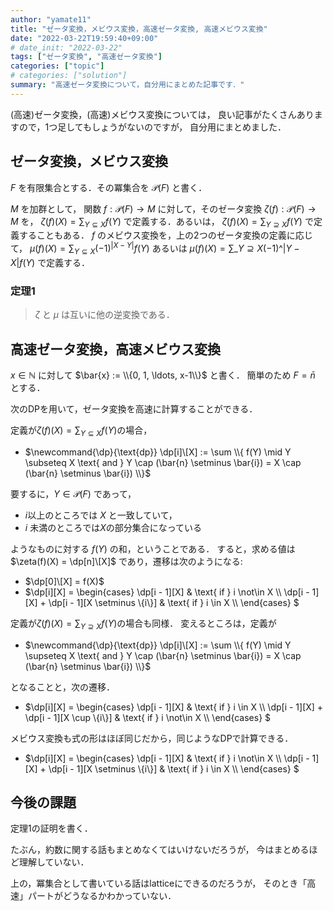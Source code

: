 ```yaml
---
author: "yamate11"
title: "ゼータ変換，メビウス変換，高速ゼータ変換, 高速メビウス変換"
date: "2022-03-22T19:59:40+09:00"
# date_init: "2022-03-22"
tags: ["ゼータ変換", "高速ゼータ変換"]
categories: ["topic"]
# categories: ["solution"]
summary: "高速ゼータ変換について，自分用にまとめた記事です．"
---
```


(高速)ゼータ変換，(高速)メビウス変換については，
良い記事がたくさんありますので，1つ足してもしょうがないのですが，
自分用にまとめました．

## ゼータ変換，メビウス変換

$F$ を有限集合とする．その冪集合を $\mathcal{P}(F)$ と書く．

$M$ を加群として，
関数 $f: \mathcal{P}(F) \to M$ に対して，そのゼータ変換
$\zeta(f): \mathcal{P}(F) \to M$ を，
$\zeta(f)(X) = \sum_{Y \subseteq X}f(Y)$
で定義する．あるいは，
$\zeta(f)(X) = \sum_{Y \supseteq X}f(Y)$
で定義することもある．
$f$ のメビウス変換を，上の2つのゼータ変換の定義に応じて，
$\mu(f)(X) = \sum_{Y \subseteq X}(-1)^{|X - Y|}f(Y)$
あるいは
$\mu(f)(X) = \sum\_{Y \supseteq X}(-1)\^{|Y - X|}f(Y)$
で定義する．

### 定理1

> $\zeta$ と $\mu$ は互いに他の逆変換である．

## 高速ゼータ変換，高速メビウス変換

$x \in \mathbb{N}$ に対して $\bar{x} := \\{0, 1, \ldots, x-1\\}$ と書く．
簡単のため $F = \bar{n}$ とする．

次のDPを用いて，ゼータ変換を高速に計算することができる．

定義が$\zeta(f)(X) = \sum_{Y \subseteq X}f(Y)$の場合，

* $\newcommand{\dp}{\text{dp}}
   \dp[i]\[X] := \sum \\{ f(Y) \mid Y \subseteq X \text{ and }
Y \cap (\bar{n} \setminus \bar{i}) = X \cap (\bar{n} \setminus \bar{i}) \\}$

要するに，$Y \in \mathcal{P}(F)$ であって，

* $i$以上のところでは $X$ と一致していて，
* $i$ 未満のところでは$X$の部分集合になっている

ようなものに対する $f(Y)$ の和，ということである．
すると，求める値は $\zeta(f)(X) = \dp[n]\[X]$ であり，遷移は次のようになる:

* $\dp[0]\[X] = f(X)$
* $\dp[i]\[X] =
\begin{cases}
\dp[i - 1]\[X] & \text{ if } i \not\in X \\\\
\dp[i - 1]\[X] + \dp[i - 1]\[X \setminus \\{i\\}] & \text{ if } i \in X \\\\
\end{cases}
$

定義が$\zeta(f)(X) = \sum_{Y \supseteq X}f(Y)$の場合も同様．
変えるところは，定義が

* $\newcommand{\dp}{\text{dp}}
   \dp[i]\[X] := \sum \\{ f(Y) \mid Y \supseteq X \text{ and }
Y \cap (\bar{n} \setminus \bar{i}) = X \cap (\bar{n} \setminus \bar{i}) \\}$

となることと，次の遷移．

* $\dp[i]\[X] =
\begin{cases}
\dp[i - 1]\[X] & \text{ if } i \in X \\\\
\dp[i - 1]\[X] + \dp[i - 1]\[X \cup \\{i\\}] & \text{ if } i \not\in X \\\\
\end{cases}
$

メビウス変換も式の形はほぼ同じだから，同じようなDPで計算できる．

* $\dp[i]\[X] =
\begin{cases}
\dp[i - 1]\[X] & \text{ if } i \not\in X \\\\
\dp[i - 1]\[X] + \dp[i - 1]\[X \setminus \\{i\\}] & \text{ if } i \in X \\\\
\end{cases}
$



## 今後の課題

定理1の証明を書く．

たぶん，約数に関する話もまとめなくてはいけないだろうが，
今はまとめるほど理解していない．

上の，冪集合として書いている話はlatticeにできるのだろうが，
そのとき「高速」パートがどうなるかわかっていない．


